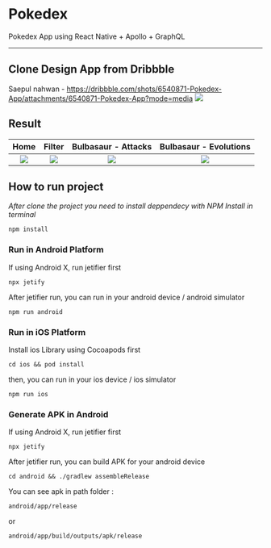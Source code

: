 # Pokedex
Pokedex App using React Native + Apollo + GraphQL

---

## Clone Design App from Dribbble
Saepul nahwan - https://dribbble.com/shots/6540871-Pokedex-App/attachments/6540871-Pokedex-App?mode=media
![](https://cdn.dribbble.com/users/1171520/screenshots/6540871/pokedex2.png)


## Result
Home | Filter | Bulbasaur - Attacks | Bulbasaur - Evolutions
:-------------------------: | :-------------------------: | :-------------------------: | :-------------------------:
![](https://miro.medium.com/max/1000/1*gUQVkhUAL2xalsYx5XXyVg.png) | ![](https://miro.medium.com/max/1000/1*Oj_NgEcNwunITgQjyMpwcg.png) | ![](https://miro.medium.com/max/668/1*1HatKCRLE8nTm0QqwGMtpg.png) | ![](https://miro.medium.com/max/668/1*ffDzt0vnz7hmZdG6Fv2Xhw.png)


## How to run project

_After clone the project you need to install deppendecy with NPM Install in terminal_

```
npm install
```

### Run in Android Platform

If using Android X, run jetifier first

```
npx jetify
```

After jetifier run, you can run in your android device / android simulator

```
npm run android
```

### Run in iOS Platform

Install ios Library using Cocoapods first

```
cd ios && pod install
```

then, you can run in your ios device / ios simulator

```
npm run ios
```

### Generate APK in Android

If using Android X, run jetifier first

```
npx jetify
```

After jetifier run, you can build APK for your android device

```
cd android && ./gradlew assembleRelease
```

You can see apk in path folder :

```
android/app/release
```

or

```
android/app/build/outputs/apk/release
```
